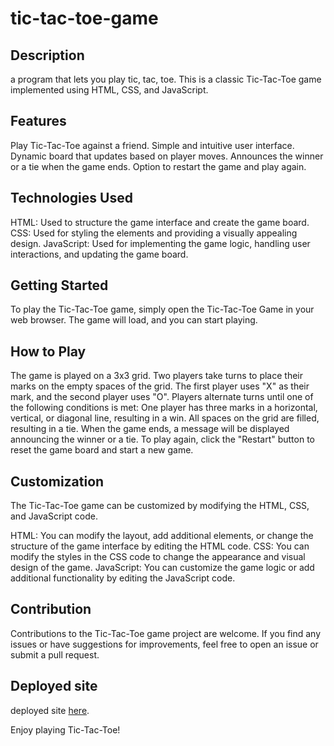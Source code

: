 # tic-tac-toe-game

## Description
a program that lets you play tic, tac, toe.
This is a classic Tic-Tac-Toe game implemented using HTML, CSS, and JavaScript.

## Features
Play Tic-Tac-Toe against a friend.
Simple and intuitive user interface.
Dynamic board that updates based on player moves.
Announces the winner or a tie when the game ends.
Option to restart the game and play again.

## Technologies Used
HTML: Used to structure the game interface and create the game board.
CSS: Used for styling the elements and providing a visually appealing design.
JavaScript: Used for implementing the game logic, handling user interactions, and updating the game board.

## Getting Started
To play the Tic-Tac-Toe game, simply open the Tic-Tac-Toe Game in your web browser. The game will load, and you can start playing.

## How to Play
The game is played on a 3x3 grid.
Two players take turns to place their marks on the empty spaces of the grid.
The first player uses "X" as their mark, and the second player uses "O".
Players alternate turns until one of the following conditions is met:
One player has three marks in a horizontal, vertical, or diagonal line, resulting in a win.
All spaces on the grid are filled, resulting in a tie.
When the game ends, a message will be displayed announcing the winner or a tie.
To play again, click the "Restart" button to reset the game board and start a new game.

## Customization
The Tic-Tac-Toe game can be customized by modifying the HTML, CSS, and JavaScript code.

HTML: You can modify the layout, add additional elements, or change the structure of the game interface by editing the HTML code.
CSS: You can modify the styles in the CSS code to change the appearance and visual design of the game.
JavaScript: You can customize the game logic or add additional functionality by editing the JavaScript code.

## Contribution
Contributions to the Tic-Tac-Toe game project are welcome. If you find any issues or have suggestions for improvements, feel free to open an issue or submit a pull request.

## Deployed site

deployed site <a href="https://inongoy.github.io/tic-tac-toe-game/">here</a>.

Enjoy playing Tic-Tac-Toe!
